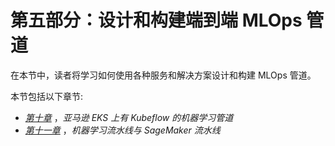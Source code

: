 

# 第五部分：设计和构建端到端 MLOps 管道

在本节中，读者将学习如何使用各种服务和解决方案设计和构建 MLOps 管道。

本节包括以下章节:

*   [*第十章*](B18638_10.xhtml#_idTextAnchor215) ，*亚马逊 EKS 上有 Kubeflow 的机器学习管道*
*   [*第十一章*](B18638_11.xhtml#_idTextAnchor231) ，*机器学习流水线与 SageMaker 流水线*